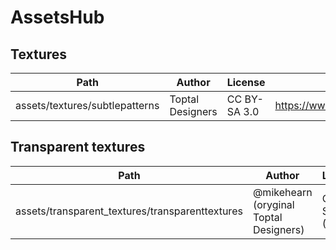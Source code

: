 # AssetsHub

## Textures

| Path  | Author | License | URL |
| ------------- | ------------- | ------------- | ------------- |
| assets/textures/subtlepatterns  | Toptal Designers | CC BY-SA 3.0  | https://www.toptal.com/designers/subtlepatterns/ |


## Transparent textures

| Path  | Author | License | URL |
| ------------- | ------------- | ------------- | ------------- |
| assets/transparent_textures/transparenttextures  | @mikehearn (oryginal Toptal Designers) | CC BY-SA 3.0 (?) | https://www.transparenttextures.com/ (oryginal: https://www.toptal.com/designers/subtlepatterns/) |

